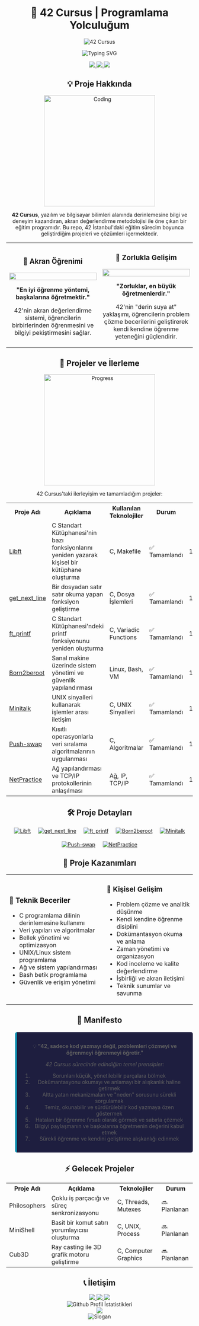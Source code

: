 # <div align="center">🚀 42 Cursus | Programlama Yolculuğum</div>

<div align="center">
  <img src="https://capsule-render.vercel.app/api?type=waving&color=0891b2&height=200&section=header&text=42%20Cursus&fontSize=50&fontColor=ffffff&animation=fadeIn&fontAlignY=38" alt="42 Cursus" />
</div>

<p align="center">
  <img src="https://readme-typing-svg.demolab.com?font=Fira+Code&size=22&duration=2000&pause=500&color=0891B2&center=true&vCenter=true&width=450&lines=C+Programlama;Unix+ve+Linux;Algoritmalar;Veri+Yap%C4%B1lar%C4%B1;A%C4%9F+Y%C3%B6netimi;Sistem+Y%C3%B6netimi" alt="Typing SVG" />
</p>

<div align="center">
  <a href="https://github.com/eabaci42/42Cursus">
    <img src="https://img.shields.io/badge/GitHub-42Cursus-181717?style=for-the-badge&logo=github&logoColor=white" />
  </a>
  <a href="https://www.42istanbul.com.tr/">
    <img src="https://img.shields.io/badge/Okul-42%20%C4%B0stanbul-0055FF?style=for-the-badge&logo=42&logoColor=white" />
  </a>
  <a href="mailto:ertugrul@atikrost.com">
    <img src="https://img.shields.io/badge/Email-ertugrul@atikrost.com-D14836?style=for-the-badge&logo=gmail&logoColor=white" />
  </a>
</div>

## <div align="center">💡 Proje Hakkında</div>

<div align="center">
  <img src="https://media.giphy.com/media/SWoSkN6DxTszqIKEqv/giphy.gif" alt="Coding" width="300" />
</div>

<p align="center">
  <b>42 Cursus</b>, yazılım ve bilgisayar bilimleri alanında derinlemesine bilgi ve deneyim kazandıran, akran değerlendirme metodolojisi ile öne çıkan bir eğitim programıdır. Bu repo, 42 İstanbul'daki eğitim sürecim boyunca geliştirdiğim projeleri ve çözümleri içermektedir.
</p>

<div align="center">
  <table>
    <tr>
      <td width="50%" align="center">
        <h3>🚀 Akran Öğrenimi</h3>
        <img src="https://media.giphy.com/media/26tn33aiTi1jkl6H6/giphy.gif" width="100%" />
        <p><b>"En iyi öğrenme yöntemi, başkalarına öğretmektir."</b></p>
        <p>42'nin akran değerlendirme sistemi, öğrencilerin birbirlerinden öğrenmesini ve bilgiyi pekiştirmesini sağlar.</p>
      </td>
      <td width="50%" align="center">
        <h3>💪 Zorlukla Gelişim</h3>
        <img src="https://media.giphy.com/media/l0HlMldqhsZcg/giphy.gif" width="100%" />
        <p><b>"Zorluklar, en büyük öğretmenlerdir."</b></p>
        <p>42'nin "derin suya at" yaklaşımı, öğrencilerin problem çözme becerilerini geliştirerek kendi kendine öğrenme yeteneğini güçlendirir.</p>
      </td>
    </tr>
  </table>
</div>

## <div align="center">📂 Projeler ve İlerleme</div>

<div align="center">
  <img src="https://media.giphy.com/media/RbDKaczqWovIugyJmW/giphy.gif" alt="Progress" width="300" />
</div>

<p align="center">
  42 Cursus'taki ilerleyişim ve tamamladığım projeler:
</p>

<div align="center">
  <table>
    <tr>
      <th>Proje Adı</th>
      <th>Açıklama</th>
      <th>Kullanılan Teknolojiler</th>
      <th>Durum</th>
      <th>Not</th>
    </tr>
    <tr>
      <td><a href="Libft/README.md">Libft</a></td>
      <td>C Standart Kütüphanesi'nin bazı fonksiyonlarını yeniden yazarak kişisel bir kütüphane oluşturma</td>
      <td>C, Makefile</td>
      <td>✅ Tamamlandı</td>
      <td>125/100</td>
    </tr>
    <tr>
      <td><a href="get-next-line/README.md">get_next_line</a></td>
      <td>Bir dosyadan satır satır okuma yapan fonksiyon geliştirme</td>
      <td>C, Dosya İşlemleri</td>
      <td>✅ Tamamlandı</td>
      <td>125/100</td>
    </tr>
    <tr>
      <td><a href="ft-printf/README.md">ft_printf</a></td>
      <td>C Standart Kütüphanesi'ndeki printf fonksiyonunu yeniden oluşturma</td>
      <td>C, Variadic Functions</td>
      <td>✅ Tamamlandı</td>
      <td>100/100</td>
    </tr>
    <tr>
      <td><a href="Born2beroot/README.md">Born2beroot</a></td>
      <td>Sanal makine üzerinde sistem yönetimi ve güvenlik yapılandırması</td>
      <td>Linux, Bash, VM</td>
      <td>✅ Tamamlandı</td>
      <td>110/100</td>
    </tr>
    <tr>
      <td><a href="Minitalk/README.md">Minitalk</a></td>
      <td>UNIX sinyalleri kullanarak işlemler arası iletişim</td>
      <td>C, UNIX Sinyalleri</td>
      <td>✅ Tamamlandı</td>
      <td>125/100</td>
    </tr>
    <tr>
      <td><a href="Push-swap/README.md">Push-swap</a></td>
      <td>Kısıtlı operasyonlarla veri sıralama algoritmalarının uygulanması</td>
      <td>C, Algoritmalar</td>
      <td>✅ Tamamlandı</td>
      <td>125/100</td>
    </tr>
    <tr>
      <td><a href="net_practice/README.md">NetPractice</a></td>
      <td>Ağ yapılandırması ve TCP/IP protokollerinin anlaşılması</td>
      <td>Ağ, IP, TCP/IP</td>
      <td>✅ Tamamlandı</td>
      <td>100/100</td>
    </tr>
  </table>
</div>

## <div align="center">🛠️ Proje Detayları</div>

<div align="center" style="display: flex; justify-content: center; flex-wrap: wrap; gap: 20px; margin-top: 20px;">
  <a href="Libft/README.md">
    <img src="https://img.shields.io/badge/Libft-Kişisel%20C%20Kütüphanesi-1F425F?style=for-the-badge&logo=c&logoColor=white" alt="Libft" />
  </a>
  <a href="get-next-line/README.md">
    <img src="https://img.shields.io/badge/get__next__line-Satır%20Satır%20Okuma-4B32C3?style=for-the-badge&logo=c&logoColor=white" alt="get_next_line" />
  </a>
  <a href="ft-printf/README.md">
    <img src="https://img.shields.io/badge/ft__printf-Yazdırma%20Fonksiyonu-00599C?style=for-the-badge&logo=c&logoColor=white" alt="ft_printf" />
  </a>
  <a href="Born2beroot/README.md">
    <img src="https://img.shields.io/badge/Born2beroot-Sistem%20Yönetimi-FCC624?style=for-the-badge&logo=linux&logoColor=black" alt="Born2beroot" />
  </a>
  <a href="Minitalk/README.md">
    <img src="https://img.shields.io/badge/Minitalk-Sinyal%20İletişimi-FF9E0F?style=for-the-badge&logo=c&logoColor=white" alt="Minitalk" />
  </a>
  <a href="Push-swap/README.md">
    <img src="https://img.shields.io/badge/Push--swap-Sıralama%20Algoritmaları-277A9F?style=for-the-badge&logo=c&logoColor=white" alt="Push-swap" />
  </a>
  <a href="net_practice/README.md">
    <img src="https://img.shields.io/badge/NetPractice-Ağ%20Yapılandırması-3C7EBB?style=for-the-badge&logo=cisco&logoColor=white" alt="NetPractice" />
  </a>
</div>

## <div align="center">🧩 Proje Kazanımları</div>

<div align="center">
  <table>
    <tr>
      <td>
        <h3>🧠 Teknik Beceriler</h3>
        <ul>
          <li>C programlama dilinin derinlemesine kullanımı</li>
          <li>Veri yapıları ve algoritmalar</li>
          <li>Bellek yönetimi ve optimizasyon</li>
          <li>UNIX/Linux sistem programlama</li>
          <li>Ağ ve sistem yapılandırması</li>
          <li>Bash betik programlama</li>
          <li>Güvenlik ve erişim yönetimi</li>
        </ul>
      </td>
      <td>
        <h3>🌱 Kişisel Gelişim</h3>
        <ul>
          <li>Problem çözme ve analitik düşünme</li>
          <li>Kendi kendine öğrenme disiplini</li>
          <li>Dokümantasyon okuma ve anlama</li>
          <li>Zaman yönetimi ve organizasyon</li>
          <li>Kod inceleme ve kalite değerlendirme</li>
          <li>İşbirliği ve akran iletişimi</li>
          <li>Teknik sunumlar ve savunma</li>
        </ul>
      </td>
    </tr>
  </table>
</div>

## <div align="center">📝 Manifesto</div>

<blockquote align="center" style="background-color: #1e1e3f; padding: 15px; border-radius: 5px; border-left: 5px solid #0891b2; margin-top: 20px;">
  <p>💡 <b>"42, sadece kod yazmayı değil, problemleri çözmeyi ve öğrenmeyi öğrenmeyi öğretir."</b></p>
  <p><i>42 Cursus sürecinde edindiğim temel prensipler:</i></p>
  <ol>
    <li>Sorunları küçük, yönetilebilir parçalara bölmek</li>
    <li>Dokümantasyonu okumayı ve anlamayı bir alışkanlık haline getirmek</li>
    <li>Altta yatan mekanizmaları ve "neden" sorusunu sürekli sorgulamak</li>
    <li>Temiz, okunabilir ve sürdürülebilir kod yazmaya özen göstermek</li>
    <li>Hataları bir öğrenme fırsatı olarak görmek ve sabırla çözmek</li>
    <li>Bilgiyi paylaşmanın ve başkalarına öğretmenin değerini kabul etmek</li>
    <li>Sürekli öğrenme ve kendini geliştirme alışkanlığı edinmek</li>
  </ol>
</blockquote>

## <div align="center">⚡️ Gelecek Projeler</div>

<div align="center">
  <table>
    <tr>
      <th>Proje Adı</th>
      <th>Açıklama</th>
      <th>Teknolojiler</th>
      <th>Durum</th>
    </tr>
    <tr>
      <td>Philosophers</td>
      <td>Çoklu iş parçacığı ve süreç senkronizasyonu</td>
      <td>C, Threads, Mutexes</td>
      <td>🔜 Planlanan</td>
    </tr>
    <tr>
      <td>MiniShell</td>
      <td>Basit bir komut satırı yorumlayıcısı oluşturma</td>
      <td>C, UNIX, Process</td>
      <td>🔜 Planlanan</td>
    </tr>
    <tr>
      <td>Cub3D</td>
      <td>Ray casting ile 3D grafik motoru geliştirme</td>
      <td>C, Computer Graphics</td>
      <td>🔜 Planlanan</td>
    </tr>
  </table>
</div>

## <div align="center">📞 İletişim</div>

<div align="center">
  <a href="mailto:ertugrul@atikrost.com">
    <img src="https://img.shields.io/badge/Email-ertugrul@atikrost.com-D14836?style=for-the-badge&logo=gmail&logoColor=white" />
  </a>
  <a href="https://www.linkedin.com/in/eabaci42">
    <img src="https://img.shields.io/badge/LinkedIn-eabaci42-0077B5?style=for-the-badge&logo=linkedin&logoColor=white" />
  </a>
  <a href="https://github.com/eabaci42">
    <img src="https://img.shields.io/badge/GitHub-eabaci42-181717?style=for-the-badge&logo=github&logoColor=white" />
  </a>
</div>

<div align="center">
  <img src="https://github-profile-summary-cards.vercel.app/api/cards/profile-details?username=eabaci42&theme=tokyonight" alt="Github Profil İstatistikleri" />
</div>

<div align="center">
  <img src="https://capsule-render.vercel.app/api?type=waving&color=0891b2&height=150&section=footer&fontSize=30"/>
</div>

<div align="center">
  <img src="https://readme-typing-svg.demolab.com?font=Fira+Code&size=18&duration=2000&pause=500&color=0891b2&center=true&vCenter=true&width=500&lines=Kodu+anla%2C+%C3%A7%C3%B6z%C3%BCm%C3%BC+bul...;%C3%96%C4%9Frenmeyi+%C3%B6%C4%9Fren%2C+hayat+boyu+geli%C5%9F...;Tek+ba%C5%9F%C4%B1na+h%C4%B1zl%C4%B1%2C+birlikte+daha+uzak..." alt="Slogan" />
</div>
